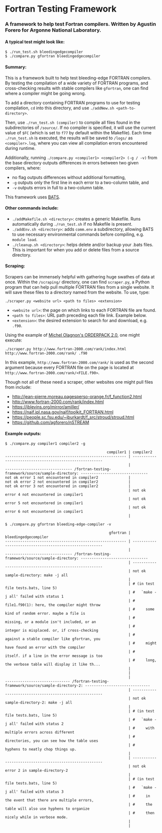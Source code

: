 # Fortran Testing Framework #
### A framework to help test Fortran compilers. Written by Agustin Forero for Argonne National Laboratory. ###

#### A typical test might look like: ####
```
$ ./run_test.sh bleedingedgecompiler
$ ./compare.py gfortran bleedingedgecompiler
```

#### Summary: ####
This is a framework built to help test bleeding-edge FORTRAN compilers. By testing the 
compilation of a wide variety of FORTRAN programs, and cross-checking results with stable 
compilers like `gfortran`, one can find where a compiler might be going wrong.

To add a directory containing FORTRAN programs to use for testing compilation, `cd` into 
this directory, and use `./addNew.sh <path-to-directory>`.

Then, use `./run_test.sh (compiler)` to compile all files found in the subdirectories of 
`/source/`. If no compiler is specified, it will use the current value of `$FC` (which is 
set to `f77` by default within the Makefile). Each time `./run_test.sh` is executed, the 
results will be saved to `/logs/` as `<compiler>.log`, where you can view all compilation 
errors encountered during runtime. 

Additionally, running `./compare.py <compiler1> <compiler2> (-g / -v)` from the base 
directory outputs differences in errors between two given compilers, where:

- no flag outputs differences without additional formatting,
- `-g` outputs only the first line in each error to a two-column table, and
- `-v` outputs errors in full to a two-column table.

This framework uses [BATS](https://github.com/bats-core/bats-core).

#### Other commands include: ####
- `./addMakefile.sh <directory>`: creates a generic Makefile. Runs automatically during `./run_test.sh` if no Makefile is present.
- `./addEnv.sh <directory>`: adds `comm.env` a subdirectory, allowing BATS to use necessary environmental commands before compiling, e.g. `module load`.
- `./cleanup.sh <directory>`: helps delete and/or backup your .bats files. This is important for when you add or delete files from a source directory.

#### Scraping: ####
Scrapers can be immensely helpful with gathering huge swathes of data at once. Within the 
`/scraping/` directory, one can find `scraper.py`, a Python program that can help pull multiple 
FORTRAN files from a single website. It will save these files to a directory named from the 
website. To use, type:

`./scraper.py <website url> <path to files> <extension>`
- `<website url>`: the page on which links to each FORTRAN file are found.
- `<path to files>`: URL path preceding each file link. Example below.
- `<extension>`: the desired extension to search for and download, e.g. `.f90`.

Using the example of [Michel Olagnon's ORDERPACK 2.0](http://www.fortran-2000.com/rank/index.html), one might execute:

`./scraper.py http://www.fortran-2000.com/rank/index.html http://www.fortran-2000.com/rank/ .f90`

In this example, `http://www.fortran-2000.com/rank/` is used as the second argument because 
every FORTRAN file on the page is located at `http://www.fortran-2000.com/rank/<FILE.f90>`.

Though not all of these need a scraper, other websites one might pull files from include:
- http://jean-pierre.moreau.pagesperso-orange.fr/f_function2.html
- http://www.fortran-2000.com/rank/index.html
- https://jblevins.org/mirror/amiller/
- https://naif.jpl.nasa.gov/naif/toolkit_FORTRAN.html
- https://people.sc.fsu.edu/~jburkardt/f_src/stroud/stroud.html
- https://github.com/agforero/nSTREAM

#### Example outputs: ####

```
$ ./compare.py compiler1 compiler2 -g

                                               compiler1 | compiler2
-------------------------------------------------------- | --------------------------------------------------------
                                                         |
------------------------------- /fortran-testing-framework/source/sample-directory: -------------------------------
not ok error 1 not encountered in compiler2              |
not ok error 2 not encountered in compiler2              |
not ok error 3 not encountered in compiler2              |
                                                         | not ok error 4 not encountered in compiler1             
                                                         | not ok error 5 not encountered in compiler1             
                                                         | not ok error 6 not encountered in compiler1     
                                                         |

$ ./compare.py gfortran bleeding-edge-compiler -v

                                                gfortran | bleedingedgecompiler
-------------------------------------------------------- | --------------------------------------------------------
                                                         |
------------------------------- /fortran-testing-framework/source/sample-directory: -------------------------------
                                                         | --------------------------------------------------------
                                                         | not ok sample-directory: make -j all                 
                                                         |
                                                         | # (in test file tests.bats, line 5)                     
                                                         | #   `make -j all' failed with status 1                  
                                                         | #     file1.f90(1): here, the compiler might throw      
                                                         | #     some kind of random error. maybe a file is        
                                                         | #     missing, or a module isn't included, or an        
                                                         | #     integer is misplaced. or, if cross-checking       
                                                         | #     against a stable compiler like gfortran, you      
                                                         | #     might have found an error with the compiler       
                                                         | #     itself. if a line in the error message is too     
                                                         | #     long, the verbose table will display it like th...
                                                         |                                                         
                                                         |
                                                         |
------------------------------ /fortran-testing-framework/source/sample-directory-2: ------------------------------
                                                         | --------------------------------------------------------
                                                         | not ok sample-directory-2: make -j all               
                                                         |
                                                         | # (in test file tests.bats, line 5)                     
                                                         | #   `make -j all' failed with status 2                  
                                                         | #     with multiple errors across different   
                                                         | #     directories, you can see how the table uses       
                                                         | #     hyphens to neatly chop things up.                 
                                                         |                                                         
                                                         | --------------------------------------------------------
                                                         | not ok error 2 in sample-directory-2                   
                                                         |
                                                         | # (in test file tests.bats, line 5)                     
                                                         | #   `make -j all' failed with status 3                  
                                                         | #     in the event that there are multiple errors,      
                                                         | #     the table will also use hyphens to organize       
                                                         | #     then nicely while in verbose mode.                
                                                         |                                                         
                                                         |
```

